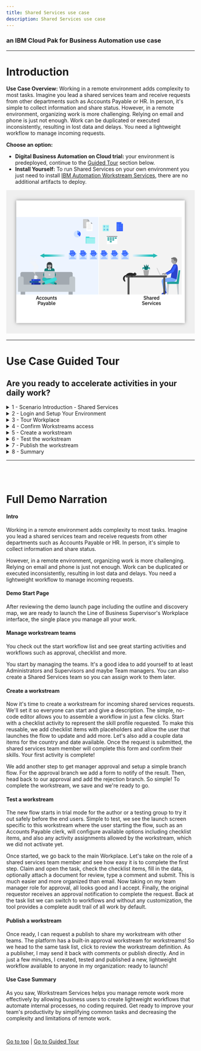 ```yaml
---
title: Shared Services use case
description: Shared Services use case
---
```


### an IBM Cloud Pak for Business Automation use case

***

# Introduction

**Use Case Overview:** Working in a remote environment adds complexity to most tasks. Imagine you lead a shared services team and receive requests from other departments such as Accounts Payable or HR. In person, it's simple to collect information and share status. However, in a remote environment, organizing work is more challenging. Relying on email and phone is just not enough. Work can be duplicated or executed inconsistently, resulting in lost data and delays. You need a lightweight workflow to manage incoming requests.

**Choose an option:**

  * **Digital Business Automation on Cloud trial:** your environment is predeployed, continue to the [Guided Tour](#use-case-guided-tour) section below.
  * **Install Yourself:** To run Shared Services on your own environment you just need to install <a href="https://www.ibm.com/docs/en/cloud-paks/cp-biz-automation/21.0.x?topic=software-automation-workstream-services" target="_blank">IBM Automation Workstream Services</a>, there are no additional artifacts to deploy.

 ![10](./images/Slide2.png)

***

# Use Case Guided Tour

## Are you ready to accelerate activities in your daily work?

<details>
<summary>1 - Scenario Introduction - Shared Services</summary>

**Demo Video**

<div align="center">
<iframe width="560" height="315" src="https://ibm.biz/cp4ba-shared-services-video" title="Demo Video - Shared Services Request" frameborder="0" allow="accelerometer; autoplay; clipboard-write; encrypted-media; gyroscope; picture-in-picture" allowfullscreen>
</iframe>
</div>


![](./images/sharedServicesThumbnail.png)


**Demo Outline**

[Full Demo Narration](#full-demo-narration)

1. Use Case Overview
1. Focus Corp Demo Dashboard review
1. Workstream Supervisor persona
    1. Workplace Tour
    1. Confirm Workstreams access
    1. Create workstream
    1. Test workstream
    1. Publish workstream
1. Use case review and value of lightweight workflow applications

**Discovery Map**

![1](./images/sharedServices_map.png)
<br/>


[Go to top](#introduction) | [Go to Guided Tour](#use-case-guided-tour)

</details>

<details>
<summary>2 - Login and Setup Your Environment</summary>

<br/>

<details>
<summary style="margin-left: 40px">Option 2A - Are you using a Digital Business Automation on Cloud Trial or Demo Environment?</summary>

<br/>

<p style="margin-left: 40px">

1. Login to your Digital Business Automation on Cloud trial or demo <a href="http://automationcloud.ibm.com" target="_blank">here</a> to access your portal.
1. Administrator Users, expand the following section to access additional steps to setup access for yourself and others in your environment:

</p>

<br/>

<details>
<summary style="margin-left: 80px">Additional on Cloud Administrator Setup</summary>

<p style="margin-left: 80px">

1. Open the menu in the upper left.
1. Under **Administer subscriptions**, click **Access management**.
1. Locate or search for your user and ensure all environments (Development and so on) are activated.
1. Click the pencil icon on the right side of your user row and ensure the required roles are selected (below is an example set of roles for a user to access all capabilities).
1. Optionally, add all administrator roles as appropriate (below for reference).

</p>

<br/>

<Row>
<Column colLg={4} colMd={4}>

**All User Access Roles**

![2](./images/required-roles.png)
<br/>

</Column>
<Column colLg={4} colMd={4}>

**All Administrator Roles**

![2](./images/all-admin-roles.png)
<br/>

</Column>
</Row>

<br/>

</details>

<br/>

<p style="margin-left: 40px">

3. Standard Users, once your administrator (either trial or demo admin) completed setup of your access, please continue.
4. Open the Focus Corp Demo Dashboard
    1. Open the menu in the upper left
    2. Select **Production** and then **Run**
    3. Click the **Process Portal** tile
    4. Wait for the portal to load in a new browser window/tab

     ![11](./images/Slide4.png)

    5. On the left menu, under the **Dashboards**, click **Show more/less…**
    6. Click **Focus Corp Demos Dashboard**
    7. Wait for the dashboard to load on the right

     ![12](./images/Slide5.png)

    8. Start by reviewing the available demos, they all represent an entry point to business automation so you can easily get started.
    <br/>

     ![13](./images/Slide6.png)

    <br/>

    9. When ready, click the green **Shared Services** button to launch the demo.

     ![13](./images/Slide8.png)

    <br/>

    10. Check the tabs to learn more about the demo
        1. **Storyboard Outline**
        1. **Demo Discovery Map**

     ![13](./images/Slide9.png)

    11. Navigate to the **Launch the Demo** tab and then click on the picture of the **Line of Business Supervisor**

     ![13](./images/Slide10.png)

</p>

</details>

<br/>

<details>
<summary style="margin-left: 40px">Option 2B - Are You Using Your Own Environment (not an on Cloud trial/demo)?</summary>

<br/>

<p style="margin-left: 40px">

1. Ask your administrator for the URL to Workplace (or the Navigator desktop for Workplace) and the login credentials.
1. Log in to the URL provided
1. Please continue to the next section

</p>

<br/>

</details>

<br/>
<br/>

[Go to top](#introduction) | [Go to Guided Tour](#use-case-guided-tour)

</details>

<details>
<summary>3 - Tour Workplace</summary>

#### Manage your work, don't let it manage you

<br/>
You are now a manager leading a Shared Services team that receives requests from other departments such as Accounts Payable or HR for assistance.
As a Line of Business Supervisor, you decide to create a lightweight workflow application to manage incoming requests and avoid a disorganized email inbox.

<br/>
<br/>

1. Allow Workplace to fully load and then look around.  If no one has used Workplace yet, it might be empty similar to below

 ![13](./images/Slide11.png)

<br/>

Once it is used, tasks and workflows will appear and the counters at the top will populate based on due date (**On track** and **Overdue**) and expected completion based on past performance (**At risk**). All views can be easily configured using built-in filter and search.

 ![13](./images/Slide12.png)

<br/>

2. Click on the blue **Start workflow** button highlighted in red above and review the activities and workflows available to launch, but do not launch any yet.

 ![13](./images/Slide13.png)

<br/>

3. When done, close the **Start workflow** dialog.

<br/>

[Go to top](#introduction) | [Go to Guided Tour](#use-case-guided-tour)

</details>

<details>
<summary>4 - Confirm Workstreams access</summary>

<br/>

To start using Workplace, your administrator must first assign you, and any of your colleagues, a workstreams team which controls access in the Workplace environment.

<br/>

1. Click the menu grid icon in the upper right corner.
2. If you see **Create workstreams** you have been given the required access to continue (Note, if you do not see this menu option, close the menu, wait 5-10 seconds and try again)

 ![13](./images/Slide17.png)

<br/>

3. If you do not have **Create workstreams** in your menu, contact your administrator and ask for the Configurators workstream team to be added and be sure to refresh your browser window to make it effective.
4. Administrator Users, expand the following section to access additional steps to setup access for yourself and others in Workplace:

<br/>

<details>
<summary style="margin-left: 40px">Additional Workstreams Administrator Setup</summary>

<p style="margin-left: 40px">

<br/>

1. Click the menu grid icon in the upper right corner and select **Manage workstream teams**.
2. Click the radio button to the left of **Administrators** and wait for the right side list to load, which may be empty.

 ![13](./images/Slide15.png)

<br/>

3. Click the plus sign in the right side to search for and add a new user to the team.  It is recommended to add yourself to **Administrators** and **Configurators** and optionally **Team managers**.

 ![13](./images/Slide16.png)

<br/>

4. Optionally, create a new team named **Shared Services** and add yourself to represent assigning work to your team.
5. **IMPORTANT**: now that you have the correct teams set, refresh your browser window/tab to make the roles effective.
6. You will know once the role is effective when you click the menu grid icon in the upper right corner and see the following options.

 ![13](./images/Slide17.png)

<br/>

</p>

</details>

<br/>

[Go to top](#introduction) | [Go to Guided Tour](#use-case-guided-tour)

</details>

<details>
<summary>5 - Create a workstream</summary>

<br/>

As a Supervisor, you are now ready to create a new workstream and publish it so the departments you work with, such as Accounts Payable and HR, can submit their requests in an organized manner.

<br/>

1. Click the menu grid icon in the upper right corner and select **Create workstreams**

 ![13](./images/Slide18.png)

<br/>

2. Review the workstreams provided with the platform as examples that you can keep or edit or wait and review once you create your own workstream.
3. Once done reviewing, click the blue **New** button and configure your definition as pictured below, then click **Next** when ready.

 ![13](./images/Slide19.png)

> NOTE: selecting **All users** will allow any user in the system to submit a new request to your team; this could also be restricted to a team that you create, if desired.

<br/>

4. Review the workstream editor:
    1. Your workflow will show vertically on the left.
    1. The currently selected activity in your workflow is configurable on the right.
    1. A draft can be saved at any time
    1. The Save button will place the workflow in trial mode for testers to try out.
5. Name the first activity **Skill profile** and select **Checklist** as the type.

<br/>

 ![13](./images/Slide20.png)

<br/>

6. Scroll down on the right side to configure your workflow's first activity
    1. Add some checklist items.
    1. Select **Allow users to update the checklist at start** (it might make sense to use placeholders as depicted below).
     ![13](./images/Slide21.png)
    1. Activate the data items slider, click **Select data items**, click the plus sign and add two data items as pictured below.
    1. Select each data item and **Add selected items**.
     ![13](./images/Slide22.png)
    1. Click **Who is responsible for this activity** and choose either **Shared Services**, if you created that optional team and added yourself, or **All users**.  Note, if you leave this screen to go check the teams, be sure to save a draft first.
     ![13](./images/Slide23.png)

<br/>

7. When you are done and ready to create your second activity, you can either:
   * click the plus icon at the bottom, or
   * scroll to the top and click the plus icon in the left side flow diagram.
8. Name the second activity **Approve Resource** and select **Approval** as the type.  This creates a two-way branch in the flow.

 ![13](./images/Slide24.png)

<br/>

9. As above, click the plus sign next to **If approved** to add a third activity for that branch.
    1. Name the third activity **Approval Notification**
    1. Select **Form** as the type.
    1. Optionally click **Select data items** to add some data and select Read only.

 ![13](./images/Slide25.png)

<br/>

10. In the left diagram, click the **Approve Resource** activity box, then click the plus sign next to **If rejected** to add a fourth and final activity for the other branch.
    1. Name the fourth activity **Denial Notification**
    1.  Select **Form** as the type.
    1. Optionally add data as Read only.
11. You may change the **Who is responsible for this activity** selection for the two notification activities to **The user who starts the workstream** and/or the approval activity to **Team managers** (just make sure you are a member of the selected team).

### Congratulations, you created your first lightweight workflow!  Anyone can submit and route a workflow to the Shared Services team who respond with their skills and an approval with a notification sent to the submitter with the response.

<br/>
<br/>

12. When complete, scroll to the top and click the blue **Save** button to put the workflow in trial mode

 ![13](./images/Slide26.png)

<br/>

[Go to top](#introduction) | [Go to Guided Tour](#use-case-guided-tour)

</details>

<details>
<summary>6 - Test the workstream</summary>

<br/>

It is time to test your new workstream. There is a built-in Testers group that allows you to delegate this role but for now, let us test ourselves.

<br/>

1. Click the menu grid icon in the upper right corner and select **Create workstreams**.
2. Locate the new workstream you just created and click the three-dot menu on the right, then select **Test**.

 ![13](./images/Slide27.png)

<br/>

3. The initialization screen is specific to this workflow; read the instructions and scroll down to customize the checklist available to you as the workflow starter.  An example is below

 ![13](./images/Slide28.png)

<br/>

4. Once ready, scroll to the top right and click the blue **Start workstream** button.
5. To test the first task as a Shared Services team member, click the menu grid icon in the upper right corner and select **Workplace**
6. You should see a **Skill profile** task in the list, click the name and claim it.

> Note: if you do not see the task in the list, you can either click the magnifying glass and search for `skill` or click the browser refresh button.  The task list may not refresh automatically in some browsers so searching should be faster than a full refresh.

 ![13](./images/Slide29.png)

<br/>

7. You are now testing as a Shared Services resource on the team you lead.
    1. Check off the items in the checklist
    1. Fill in the data fields
    1. Optionally upload a document or picture to securely include in the request.
    1. Optionally add a comment.
    1. Submit the task.

 ![13](./images/Slide30.png)

<br/>

8. Back at the task list, use the magnifying glass to search for **Approve Resource** and claim the task.

 ![13](./images/Slide31.png)

<br/>

9. You are now the shared services team manager again, time to approve or decline the request.
    1. Review the approval screen.
    1. If you added data, it is read-only by default
    1. If you added comments in the previous task, they are present.
    1. Either **Reject** or **Approve** the request.

 ![13](./images/Slide32.png)

<br/>

10. Back at the task list, use the magnifying glass to search for **Notification** and claim the task.

 ![13](./images/Slide33.png)

<br/>

11. You are now the original submitter/requestor such as an Accounts Payable team member.
    1. Review the notification, including optional data and comments.
    1. When done, click **Complete** at the upper right.

 ![13](./images/Slide34.png)

<br/>

[Go to top](#introduction) | [Go to Guided Tour](#use-case-guided-tour)

</details>

<details>
<summary>7 - Publish the workstream</summary>

<br/>

After testing, you are ready to publish your new workflow.

<br/>

1. Click the menu grid icon in the upper right corner and select **Create workstreams**
2. Locate the new workstream you just created and click the three-dot menu on the right, then select **Request publish**.

 ![13](./images/Slide35.png)

<br/>

### The system has a built-in workflow for approving and publishing -- a workstream for publishing workstreams!

<br/>

3. Choose to **Assign to any publisher** and click **Assign**

 ![13](./images/Slide36.png)

<br/>

4. Confirm the workflow is in the **Published requested** status as below.

 ![13](./images/Slide37.png)

<br/>

5. Click the menu grid icon in the upper right corner and select **Workplace**.
6. Locate or search for the task titled **Workstream review...** and click to claim it.

 ![13](./images/Slide38.png)

<br/>

7. Review the workstream and note the **Read-only** notice next to the name since you are only reviewing, not editing.
8. Click to **Publish** the workflow.

 ![13](./images/Slide39.png)

<br/>

9. Click **Start workflow** and locate the just published workflow to launch.

 ![13](./images/Slide40.png)

### In just a few minutes, you created, tested and published a new, lightweight workflow available to anyone in your organization!

<br/>
<br/>

[Go to top](#introduction) | [Go to Guided Tour](#use-case-guided-tour)

</details>

<details>
<summary>8 - Summary</summary>

<br/>

As you saw, Workstream Services helps you manage remote work more effectively by allowing business users to create lightweight workflows that automate internal processes, no coding required. Get ready to improve your team's productivity by simplifying common tasks and decreasing the complexity and limitations of remote work.

<br/>

[Go to top](#introduction) | [Go to Guided Tour](#use-case-guided-tour)

</details>

***

<br/>
<br/>

# Full Demo Narration

#### Intro

Working in a remote environment adds complexity to most tasks.  Imagine you lead a shared services team and receive requests from other departments such as Accounts Payable or HR. In person, it's simple to collect information and share status.

However, in a remote environment, organizing work is more challenging.  Relying on email and phone is just not enough. Work can be duplicated or executed inconsistently, resulting in lost data and delays.  You need a lightweight workflow to manage incoming requests.

#### Demo Start Page

After reviewing the demo launch page including the outline and discovery map, we are ready to launch the Line of Business Supervisor's Workplace interface, the single place you manage all your work.

#### Manage workstream teams

You check out the start workflow list and see great starting activities and workflows such as approval, checklist and more.

You start by managing the teams.  It's a good idea to add yourself to at least Administrators and Supervisors and maybe Team managers.  You can also create a Shared Services team so you can assign work to them later.

#### Create a workstream

Now it's time to create a workstream for incoming shared services requests.  We'll set it so everyone can start and give a description.  The simple, no-code editor allows you to assemble a workflow in just a few clicks.  Start with a checklist activity to represent the skill profile requested.  To make this reusable, we add checklist items with placeholders and allow the user that launches the flow to update and add more.  Let's also add a couple data items for the country and date available.  Once the request is submitted, the shared services team member will complete this form and confirm their skills.  Your first activity is complete!

We add another step to get manager approval and setup a simple branch flow.  For the approval branch we add a form to notify of the result.  Then, head back to our approval and add the rejection branch.  So simple!  To complete the workstream, we save and we're ready to go.

#### Test a workstream

The new flow starts in trial mode for the author or a testing group to try it out safely before the end users.  Simple to test, we see the launch screen specific to this workstream where the user starting the flow, such as an Accounts Payable clerk, will configure available options including checklist items, and also any activity assignments allowed by the workstream, which we did not activate yet.

Once started, we go back to the main Workplace.  Let's take on the role of a shared services team member and see how easy it is to complete the first step. Claim and open the task, check the checklist items, fill in the data, optionally attach a document for review, type a comment and submit.  This is much easier and more organized than email.  Now taking on my team manager role for approval, all looks good and I accept.  Finally, the original requestor receives an approval notification to complete the request. Back at the task list we can switch to workflows and without any customization, the tool provides a complete audit trail of all work by default.

#### Publish a workstream

Once ready, I can request a publish to share my workstream with other teams.  The platform has a built-in approval workstream for workstreams!  So we head to the same task list, click to review the workstream definition.  As a publisher, I may send it back with comments or publish directly.  And in just a few minutes, I created, tested and published a new, lightweight workflow available to anyone in my organization: ready to launch!

#### Use Case Summary

As you saw, Workstream Services helps you manage remote work more effectively by allowing business users to create lightweight workflows that automate internal processes, no coding required. Get ready to improve your team's productivity by simplifying common tasks and decreasing the complexity and limitations of remote work.


<br/>

[Go to top](#introduction) | [Go to Guided Tour](#use-case-guided-tour)
